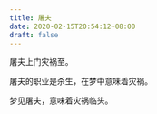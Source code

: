 ```yaml
---
title: 屠夫
date: 2020-02-15T20:54:12+08:00
draft: false
---
```


屠夫上门灾祸至。



屠夫的职业是杀生，在梦中意味着灾祸。



梦见屠夫，意味着灾祸临头。

